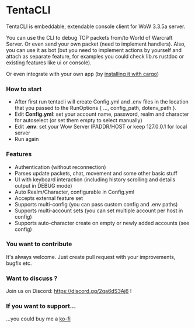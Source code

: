 # TentaCLI
TentaCLI is embeddable, extendable console client for WoW 3.3.5a server.

You can use the CLI to debug TCP packets from/to World of Warcraft Server. Or even send your own packet 
(need to implement handlers).
Also, you can use it as bot (but you need to implement actions by yourself and attach as separate feature, for examples you could check lib.rs rustdoc or existing features like ui or console).

Or even integrate with your own app (by [installing it with cargo](https://crates.io/crates/tentacli))

### How to start
+ After first run tentacli will create Config.yml and .env files in the location that
you passed to the RunOptions { ..., config_path, dotenv_path }.
+ Edit **Config.yml**: set your account name, password, 
realm and character for autoselect (or set them empty to select manually)
+ Edit **.env**: set your Wow Server IPADDR/HOST or keep 127.0.0.1 for local server
+ Run again

### Features
+ Authentication (without reconnection)
+ Parses update packets, chat, movement and some other basic stuff
+ UI with keyboard interaction (including history scrolling and details output in DEBUG mode)
+ Auto Realm/Character, configurable in Config.yml
+ Accepts external feature set
+ Supports multi-config (you can pass custom config and .env paths)
+ Supports multi-account sets (you can set multiple account per host in config)
+ Supports auto-character create on empty or newly added accounts (see config)

### You want to contribute
It's always welcome. Just create pull request with your improvements, bugfix etc.

### Want to discuss ?
Join us on Discord: https://discord.gg/2qa6dS3Aj6 !

### If you want to support...
...you could buy me a [ko-fi](https://ko-fi.com/idewave)